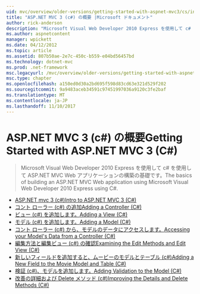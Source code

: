 ```yaml
---
uid: mvc/overview/older-versions/getting-started-with-aspnet-mvc3/cs/index
title: "ASP.NET MVC 3 (c#) の概要 |Microsoft ドキュメント"
author: rick-anderson
description: "Microsoft Visual Web Developer 2010 Express を使用して c# を使用して ASP.NET MVC Web アプリケーションの構築の基礎です。"
ms.author: aspnetcontent
manager: wpickett
ms.date: 04/12/2012
ms.topic: article
ms.assetid: 807b50ae-2e7c-450c-b559-e04bd56457bd
ms.technology: dotnet-mvc
ms.prod: .net-framework
msc.legacyurl: /mvc/overview/older-versions/getting-started-with-aspnet-mvc3/cs
msc.type: chapter
ms.openlocfilehash: a150ed0d30a2bd695f598d83cd63e321d529f202
ms.sourcegitcommit: 9a9483aceb34591c97451997036a9120c3fe2baf
ms.translationtype: MT
ms.contentlocale: ja-JP
ms.lasthandoff: 11/10/2017
---
```

<a name="getting-started-with-aspnet-mvc-3-c"></a><span data-ttu-id="d9f10-103">ASP.NET MVC 3 (c#) の概要</span><span class="sxs-lookup"><span data-stu-id="d9f10-103">Getting Started with ASP.NET MVC 3 (C#)</span></span>
====================
> <span data-ttu-id="d9f10-104">Microsoft Visual Web Developer 2010 Express を使用して c# を使用して ASP.NET MVC Web アプリケーションの構築の基礎です。</span><span class="sxs-lookup"><span data-stu-id="d9f10-104">The basics of building an ASP.NET MVC Web application using Microsoft Visual Web Developer 2010 Express using C#.</span></span>


- [<span data-ttu-id="d9f10-105">ASP.NET mvc 3 (c#)</span><span class="sxs-lookup"><span data-stu-id="d9f10-105">Intro to ASP.NET MVC 3 (C#)</span></span>](intro-to-aspnet-mvc-3.md)
- [<span data-ttu-id="d9f10-106">コント ローラー (c#) の追加</span><span class="sxs-lookup"><span data-stu-id="d9f10-106">Adding a Controller (C#)</span></span>](adding-a-controller.md)
- [<span data-ttu-id="d9f10-107">ビュー (c#) を追加します。</span><span class="sxs-lookup"><span data-stu-id="d9f10-107">Adding a View (C#)</span></span>](adding-a-view.md)
- [<span data-ttu-id="d9f10-108">モデル (c#) を追加します。</span><span class="sxs-lookup"><span data-stu-id="d9f10-108">Adding a Model (C#)</span></span>](adding-a-model.md)
- [<span data-ttu-id="d9f10-109">コント ローラー (c#) から、モデルのデータにアクセスします。</span><span class="sxs-lookup"><span data-stu-id="d9f10-109">Accessing your Model's Data from a Controller (C#)</span></span>](accessing-your-models-data-from-a-controller.md)
- [<span data-ttu-id="d9f10-110">編集方法と編集ビュー (c#) の確認</span><span class="sxs-lookup"><span data-stu-id="d9f10-110">Examining the Edit Methods and Edit View (C#)</span></span>](examining-the-edit-methods-and-edit-view.md)
- [<span data-ttu-id="d9f10-111">新しいフィールドを追加すると、ムービーのモデルとテーブル (c#)</span><span class="sxs-lookup"><span data-stu-id="d9f10-111">Adding a New Field to the Movie Model and Table (C#)</span></span>](adding-a-new-field.md)
- [<span data-ttu-id="d9f10-112">検証 (c#)、モデルを追加します。</span><span class="sxs-lookup"><span data-stu-id="d9f10-112">Adding Validation to the Model (C#)</span></span>](adding-validation-to-the-model.md)
- [<span data-ttu-id="d9f10-113">改善の詳細および Delete メソッド (c#)</span><span class="sxs-lookup"><span data-stu-id="d9f10-113">Improving the Details and Delete Methods (C#)</span></span>](improving-the-details-and-delete-methods.md)
